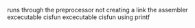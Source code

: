 runs through the preprocessor
not creating a link
the assembler
excecutable cisfun
excecutable cisfun
using printf
